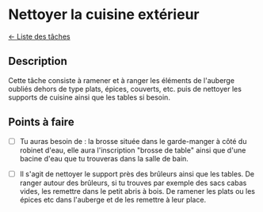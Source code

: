 # Nettoyer la cuisine extérieur 
[← Liste des tâches](../)

## Description
Cette tâche consiste à ramener et à ranger les éléments de l'auberge oubliés dehors de type plats, épices, couverts, etc. puis de nettoyer les supports de cuisine ainsi que les tables si besoin.  


## Points à faire

- [ ]  Tu auras besoin de : la brosse située dans le garde-manger à côté du robinet d'eau, elle aura l'inscription "brosse de table" ainsi que d'une bacine d'eau que tu trouveras dans la salle de bain. 
- [ ] Il s'agit de nettoyer le support près des brûleurs ainsi que les tables. De ranger autour des brûleurs, si tu trouves par exemple des sacs cabas vides, les remettre dans le petit abris à bois. De ramener les plats ou les épices etc dans l'auberge et de les remettre à leur place. 


